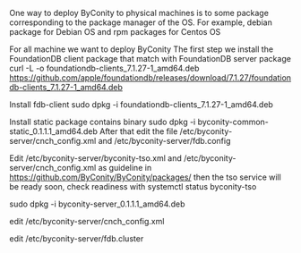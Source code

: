 One way to deploy ByConity to physical machines is to some package corresponding to the package manager of the OS. For example, debian package for Debian OS and rpm packages for Centos OS

For all machine we want to deploy ByConity
The first step we install the FoundationDB client package that match with FoundationDB server package
curl -L -o foundationdb-clients_7.1.27-1_amd64.deb https://github.com/apple/foundationdb/releases/download/7.1.27/foundationdb-clients_7.1.27-1_amd64.deb

Install fdb-client
sudo dpkg -i foundationdb-clients_7.1.27-1_amd64.deb


Install static package contains binary
sudo dpkg -i byconity-common-static_0.1.1.1_amd64.deb
After that edit the file /etc/byconity-server/cnch_config.xml and /etc/byconity-server/fdb.config 



Edit /etc/byconity-server/byconity-tso.xml and /etc/byconity-server/cnch_config.xml as guideline in https://github.com/ByConity/ByConity/packages/ then the tso service will be ready soon, check readiness with systemctl status byconity-tso

sudo dpkg -i byconity-server_0.1.1.1_amd64.deb

edit /etc/byconity-server/cnch_config.xml

edit /etc/byconity-server/fdb.cluster
